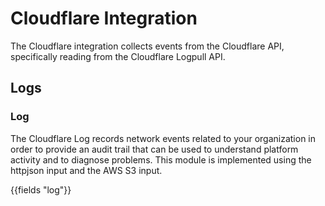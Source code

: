 # Cloudflare Integration

The Cloudflare integration collects events from the Cloudflare API, specifically reading from the Cloudflare Logpull API.

## Logs

### Log

The Cloudflare Log records network events related to your organization in order to provide an audit trail that can be used to understand platform activity and to diagnose problems. This module is implemented using the httpjson input and the AWS S3 input.

{{fields "log"}}
